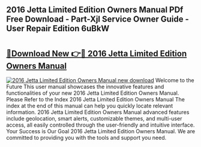 ## 2016 Jetta Limited Edition Owners Manual PDf Free Download - Part-Xjl Service Owner Guide - User Repair Edition 6uBkW

# <h2><a href="http://bc75234.oget.top/?id=2016+Jetta+Limited+Edition+Owners+Manual">🔗Download New 👉🔴 2016 Jetta Limited Edition Owners Manual</a></h2>

[![2016 Jetta Limited Edition Owners Manual new download](https://i.imgur.com/5g1atiW.png)](http://bc75234.oget.top/?id=2016+Jetta+Limited+Edition+Owners+Manual)
Welcome to the Future This user manual showcases the innovative features and functionalities of your new 2016 Jetta Limited Edition Owners Manual. Please Refer to the Index 2016 Jetta Limited Edition Owners Manual The index at the end of this manual can help you quickly locate relevant information. 2016 Jetta Limited Edition Owners Manual advanced features include geolocation, smart alerts, customizable themes, and multi-user access, all easily controlled through the user-friendly and intuitive interface. Your Success is Our Goal 2016 Jetta Limited Edition Owners Manual. We are committed to providing you with the tools and support you need.
